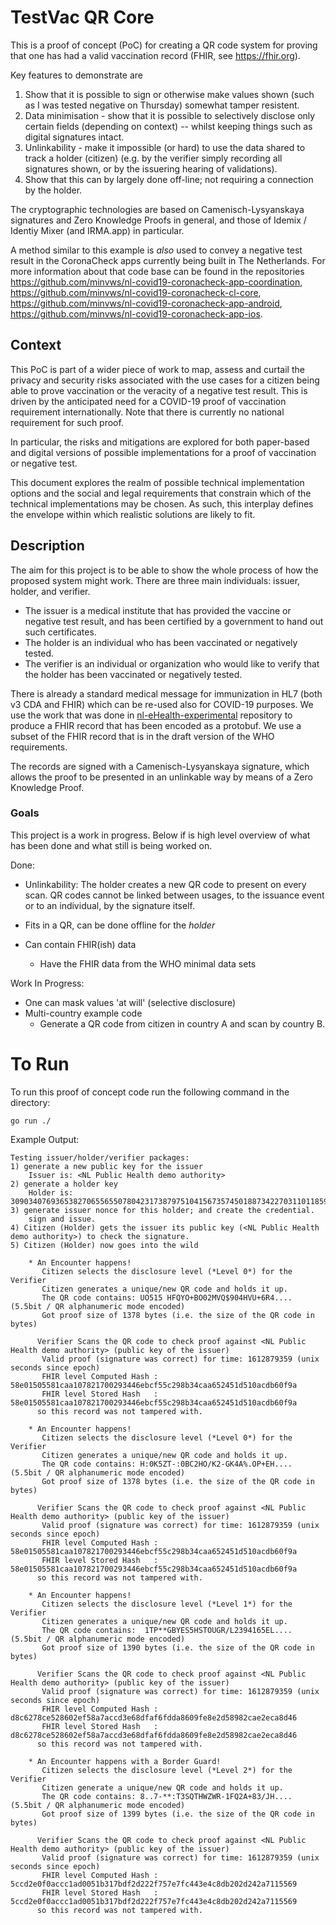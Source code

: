 # TestVac QR Core

This is a proof of concept (PoC) for creating a QR code system for proving that one has had a valid vaccination record (FHIR, see https://fhir.org).

Key features to demonstrate are

1. Show that it is possible to sign or otherwise make values shown (such as I was tested negative on Thursday) somewhat tamper resistent.
1. Data minimisation - show that it is possible to selectively disclose only certain fields (depending on context) -- whilst keeping things such as digital signatures intact.
1. Unlinkability - make it impossible (or hard) to use the data shared to track a holder (citizen) (e.g. by the verifier simply recording all signatures shown, or by the issuering hearing of validations).
1. Show that this can by largely done off-line; not requiring a connection by the holder.

The cryptographic technologies are based on Camenisch-Lysyanskaya signatures and Zero Knowledge Proofs in general, and those of Idemix / Identiy Mixer (and IRMA.app) in particular.

A method similar to this example is _also_ used to convey a negative test result in the CoronaCheck apps currently being built in The Netherlands. For more information about that code base can be found in the repositories https://github.com/minvws/nl-covid19-coronacheck-app-coordination, https://github.com/minvws/nl-covid19-coronacheck-cl-core, https://github.com/minvws/nl-covid19-coronacheck-app-android, https://github.com/minvws/nl-covid19-coronacheck-app-ios.

## Context

This PoC is part of a wider piece of work to map, assess and curtail the privacy and security risks associated with the use cases for a citizen being able to prove vaccination or the veracity of a negative test result. This is driven by the anticipated need for a COVID-19 proof of vaccination requirement internationally. Note that there is currently no national requirement for such proof.

In particular, the risks and mitigations are explored for both paper-based and digital versions of possible implementations for a proof of vaccination or negative test.

This document explores the realm of possible technical implementation options and the social and legal requirements that constrain which of the technical implementations may be chosen. As such, this interplay defines the envelope within which realistic solutions are likely to fit.

## Description

The aim for this project is to be able to show the whole process of how the proposed system might work. There are three main individuals: issuer, holder, and verifier. 
- The issuer is a medical institute that has provided the vaccine or negative test result, and has been certified by a government to hand out such certificates.    
- The holder is an individual who has been vaccinated or negatively tested. 
- The verifier is an individual or organization who would like to verify that the holder has been vaccinated or negatively tested.

There is already a standard medical message for immunization in HL7 (both v3 CDA and FHIR) which can be re-used also for COVID-19 purposes. We use the work that was done in [nl-eHealth-experimental](https://github.com/minvws/nl-eHealth-experimental/tree/master/examples/smartvac) repository to produce a FHIR record that has been encoded as a protobuf. We use a subset of the FHIR record that is in the draft version of the WHO requirements.

The records are signed with a Camenisch-Lysyanskaya signature, which allows the proof to be presented in an unlinkable way by means of a Zero Knowledge Proof.

### Goals

This project is a work in progress. Below if is high level overview of what has been done and what still is being worked on.

Done: 
- Unlinkability: The holder creates a new QR code to present on every scan. QR codes cannot be linked between usages, to the issuance event or to an individual, by the signature itself.

- Fits in a QR, can be done offline for the _holder_

- Can contain FHIR(ish) data 
    - Have the FHIR data from the WHO minimal data sets  

Work In Progress:
- One can mask values 'at will' (selective disclosure)
- Multi-country example code
    - Generate a QR code from citizen in country A and scan by country B.


# To Run
To run this proof of concept code run the following command in the directory: 

`go run ./`

Example Output:
```
Testing issuer/holder/verifier packages:
1) generate a new public key for the issuer
    Issuer is: <NL Public Health demo authority> 
2) generate a holder key
    Holder is: 30903407693653827065565507804231738797510415673574501887342270311011859500140 
3) generate issuer nonce for this holder; and create the credential.
    sign and issue.
4) Citizen (Holder) gets the issuer its public key (<NL Public Health demo authority>) to check the signature.
5) Citizen (Holder) now goes into the wild

    * An Encounter happens!
       Citizen selects the disclosure level (*Level 0*) for the Verifier
       Citizen generates a unique/new QR code and holds it up.
       The QR code contains: UO515 HFQYO+BO02MVQ$904HVU+6R4.... (5.5bit / QR alphanumeric mode encoded)
       Got proof size of 1378 bytes (i.e. the size of the QR code in bytes)

      Verifier Scans the QR code to check proof against <NL Public Health demo authority> (public key of the issuer)
       Valid proof (signature was correct) for time: 1612879359 (unix seconds since epoch)
       FHIR level Computed Hash : 58e01505581caa107821700293446ebcf55c298b34caa652451d510acdb60f9a
       FHIR level Stored Hash   : 58e01505581caa107821700293446ebcf55c298b34caa652451d510acdb60f9a
      so this record was not tampered with.

    * An Encounter happens!
       Citizen selects the disclosure level (*Level 0*) for the Verifier
       Citizen generates a unique/new QR code and holds it up.
       The QR code contains: H:0K5ZT-:0BC2HO/K2-GK4A%.OP+EH.... (5.5bit / QR alphanumeric mode encoded)
       Got proof size of 1378 bytes (i.e. the size of the QR code in bytes)

      Verifier Scans the QR code to check proof against <NL Public Health demo authority> (public key of the issuer)
       Valid proof (signature was correct) for time: 1612879359 (unix seconds since epoch)
       FHIR level Computed Hash : 58e01505581caa107821700293446ebcf55c298b34caa652451d510acdb60f9a
       FHIR level Stored Hash   : 58e01505581caa107821700293446ebcf55c298b34caa652451d510acdb60f9a
      so this record was not tampered with.

    * An Encounter happens!
       Citizen selects the disclosure level (*Level 1*) for the Verifier
       Citizen generates a unique/new QR code and holds it up.
       The QR code contains:  1TP**GBYES5HSTOUGR/L2394165EL.... (5.5bit / QR alphanumeric mode encoded)
       Got proof size of 1390 bytes (i.e. the size of the QR code in bytes)

      Verifier Scans the QR code to check proof against <NL Public Health demo authority> (public key of the issuer)
       Valid proof (signature was correct) for time: 1612879359 (unix seconds since epoch)
       FHIR level Computed Hash : d8c6278ce528602ef58a7accd3e68dfaf6fdda8609fe8e2d58982cae2eca8d46
       FHIR level Stored Hash   : d8c6278ce528602ef58a7accd3e68dfaf6fdda8609fe8e2d58982cae2eca8d46
      so this record was not tampered with.

    * An Encounter happens with a Border Guard!
       Citizen selects the disclosure level (*Level 2*) for the Verifier
       Citizen generate a unique/new QR code and holds it up.
       The QR code contains: 8..7-**:T3SQTHWZWR-1FQ2A+83/JH.... (5.5bit / QR alphanumeric mode encoded)
       Got proof size of 1399 bytes (i.e. the size of the QR code in bytes)

      Verifier Scans the QR code to check proof against <NL Public Health demo authority> (public key of the issuer)
       Valid proof (signature was correct) for time: 1612879359 (unix seconds since epoch)
       FHIR level Computed Hash : 5ccd2e0f0accc1ad0051b317bdf2d222f757e7fc443e4c8db202d242a7115569
       FHIR level Stored Hash   : 5ccd2e0f0accc1ad0051b317bdf2d222f757e7fc443e4c8db202d242a7115569
      so this record was not tampered with.
```
